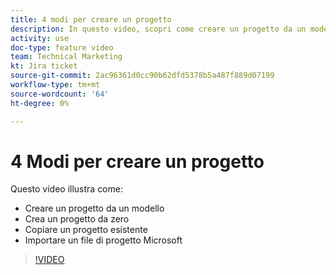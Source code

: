 ```yaml
---
title: 4 modi per creare un progetto
description: In questo video, scopri come creare un progetto da un modello, creare un progetto da zero, copiare un progetto esistente e importare un file di progetto Microsoft
activity: use
doc-type: feature video
team: Technical Marketing
kt: Jira ticket
source-git-commit: 2ac96361d0cc90b62dfd5378b5a487f889d07199
workflow-type: tm+mt
source-wordcount: '64'
ht-degree: 0%

---
```


# 4 Modi per creare un progetto

Questo video illustra come:

* Creare un progetto da un modello
* Crea un progetto da zero
* Copiare un progetto esistente
* Importare un file di progetto Microsoft

>[!VIDEO](https://video.tv.adobe.com/v/335084/?quality=12)